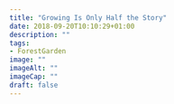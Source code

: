 ```yaml
---
title: "Growing Is Only Half the Story"
date: 2018-09-20T10:10:29+01:00
description: ""
tags: 
- ForestGarden
image: ""
imageAlt: ""
imageCap: ""
draft: false
---
```


